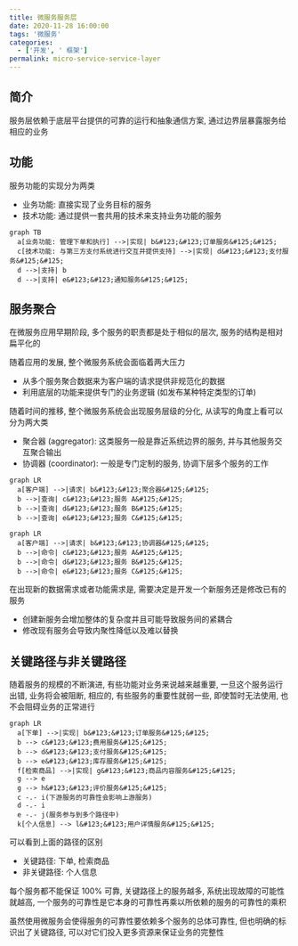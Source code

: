 ```yaml
---
title: 微服务服务层
date: 2020-11-28 16:00:00
tags: '微服务'
categories:
  - ['开发', ' 框架']
permalink: micro-service-service-layer
---
```


## 简介

服务层依赖于底层平台提供的可靠的运行和抽象通信方案, 通过边界层暴露服务给相应的业务

## 功能

服务功能的实现分为两类

- 业务功能: 直接实现了业务目标的服务
- 技术功能: 通过提供一套共用的技术来支持业务功能的服务

```mermaid
graph TB
  a[业务功能: 管理下单和执行] -->|实现| b&#123;&#123;订单服务&#125;&#125;
  c[技术功能: 与第三方支付系统进行交互并提供支持] -->|实现| d&#123;&#123;支付服务&#125;&#125;
  d -->|支持| b
  d -->|支持| e&#123;&#123;通知服务&#125;&#125;
```

<!-- more -->

## 服务聚合

在微服务应用早期阶段, 多个服务的职责都是处于相似的层次, 服务的结构是相对扁平化的

随着应用的发展, 整个微服务系统会面临着两大压力

- 从多个服务聚合数据来为客户端的请求提供非规范化的数据
- 利用底层的功能来提供专门的业务逻辑 (如发布某种特定类型的订单)

随着时间的推移, 整个微服务系统会出现服务层级的分化, 从读写的角度上看可以分为两大类

- 聚合器 (aggregator): 这类服务一般是靠近系统边界的服务, 并与其他服务交互聚合输出
- 协调器 (coordinator): 一般是专门定制的服务, 协调下层多个服务的工作

```mermaid
graph LR
  a[客户端] -->|请求| b&#123;&#123;聚合器&#125;&#125;
  b -->|查询| c&#123;&#123;服务 A&#125;&#125;
  b -->|查询| d&#123;&#123;服务 B&#125;&#125;
  b -->|查询| e&#123;&#123;服务 C&#125;&#125;
```

```mermaid
graph LR
  a[客户端] -->|请求| b&#123;&#123;协调器&#125;&#125;
  b -->|命令| c&#123;&#123;服务 A&#125;&#125;
  b -->|命令| d&#123;&#123;服务 B&#125;&#125;
  b -->|命令| e&#123;&#123;服务 C&#125;&#125;
```

在出现新的数据需求或者功能需求是, 需要决定是开发一个新服务还是修改已有的服务

- 创建新服务会增加整体的复杂度并且可能导致服务间的紧耦合
- 修改现有服务会导致内聚性降低以及难以替换

## 关键路径与非关键路径

随着服务的规模的不断演进, 有些功能对业务来说越来越重要, 一旦这个服务运行出错, 业务将会被阻断, 相应的, 有些服务的重要性就弱一些, 即使暂时无法使用, 也不会阻碍业务的正常进行

```mermaid
graph LR
  a[下单] -->|实现| b&#123;&#123;订单服务&#125;&#125;
  b --> c&#123;&#123;费用服务&#125;&#125;
  b --> d&#123;&#123;支付服务&#125;&#125;
  b --> e&#123;&#123;库存服务&#125;&#125;
  f[检索商品] -->|实现| g&#123;&#123;商品内容服务&#125;&#125;
  g --> e
  g --> h&#123;&#123;评价服务&#125;&#125;
  c -.- i(下游服务的可靠性会影响上游服务)
  d -.- i
  e -.- j(服务参与到多个路径中)
  k[个人信息] --> l&#123;&#123;用户详情服务&#125;&#125;
```

可以看到上面的路径的区别

- 关键路径: 下单, 检索商品
- 非关键路径: 个人信息

每个服务都不能保证 100% 可靠, 关键路径上的服务越多, 系统出现故障的可能性就越高, 一个服务的可靠性是它本身的可靠性再乘以所依赖的服务的可靠性的乘积

虽然使用微服务会使得服务的可靠性要依赖多个服务的总体可靠性, 但也明确的标识出了关键路径, 可以对它们投入更多资源来保证业务的完整性
